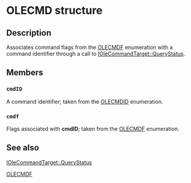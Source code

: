 # OLECMD structure

## Description

Associates command flags from the [OLECMDF](https://learn.microsoft.com/windows/desktop/api/docobj/ne-docobj-olecmdf) enumeration with a command identifier through a call to [IOleCommandTarget::QueryStatus](https://learn.microsoft.com/windows/desktop/api/docobj/nf-docobj-iolecommandtarget-querystatus).

## Members

### `cmdID`

A command identifier; taken from the [OLECMDID](https://learn.microsoft.com/windows/desktop/api/docobj/ne-docobj-olecmdid) enumeration.

### `cmdf`

Flags associated with **cmdID**; taken from the [OLECMDF](https://learn.microsoft.com/windows/desktop/api/docobj/ne-docobj-olecmdf) enumeration.

## See also

[IOleCommandTarget::QueryStatus](https://learn.microsoft.com/windows/desktop/api/docobj/nf-docobj-iolecommandtarget-querystatus)

[OLECMDF](https://learn.microsoft.com/windows/desktop/api/docobj/ne-docobj-olecmdf)